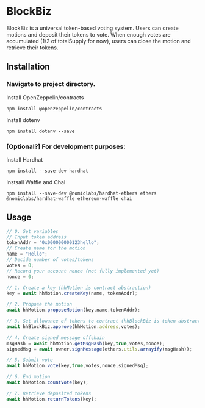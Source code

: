# BlockBiz

BlockBiz is a universal token-based voting system. Users can create motions and deposit their tokens to vote. When enough votes are accumulated (1/2 of totalSupply for now), users can close the motion and retrieve their tokens.

## Installation

### Navigate to project directory.

Install OpenZeppelin/contracts

```
npm install @openzeppelin/contracts
```
Install dotenv
```
npm install dotenv --save
```

### [Optional?] For development purposes:

Install Hardhat
```
npm install --save-dev hardhat
```
Instsall Waffle and Chai
```
npm install --save-dev @nomiclabs/hardhat-ethers ethers @nomiclabs/hardhat-waffle ethereum-waffle chai
```

## Usage

```javascript
// 0. Set variables
// Input token address
tokenAddr = "0x000000000123hello";
// Create name for the motion
name = "Hello";
// Decide number of votes/tokens
votes = 0;
// Record your account nonce (not fully implemented yet)
nonce = 0;

// 1. Create a key (hhMotion is contract abstraction)
key = await hhMotion.createKey(name, tokenAddr);

// 2. Propose the motion
await hhMotion.proposeMotion(key,name,tokenAddr);

// 3. Set allowance of tokens to contract (hhBlockBiz is token abstraction)
await hhBlockBiz.approve(hhMotion.address,votes);

// 4. Create signed message offchain
msgHash = await hhMotion.getMsgHash(key,true,votes,nonce);
signedMsg = await owner.signMessage(ethers.utils.arrayify(msgHash));

// 5. Submit vote
await hhMotion.vote(key,true,votes,nonce,signedMsg);

// 6. End motion
await hhMotion.countVote(key);

// 7. Retrieve deposited tokens
await hhMotion.returnTokens(key);
```